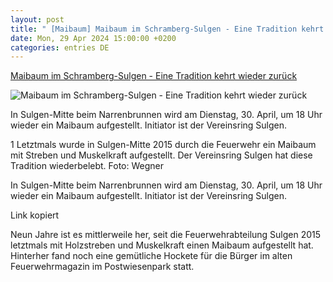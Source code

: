 ```yaml
---
layout: post
title: " [Maibaum] Maibaum im Schramberg-Sulgen - Eine Tradition kehrt wieder zurück"
date: Mon, 29 Apr 2024 15:00:00 +0200
categories: entries DE
---
```

[Maibaum im Schramberg-Sulgen - Eine Tradition kehrt wieder zurück](https://www.schwarzwaelder-bote.de/inhalt.maibaum-im-schramberg-sulgen-eine-tradition-kehrt-wieder-zurueck.27770e88-837b-49c7-9af7-abfbadc1550a.html)

![Maibaum im Schramberg-Sulgen - Eine Tradition kehrt wieder zurück](https://www.schwarzwaelder-bote.de/media.media.ca2abecd-6f1a-4b66-a6e0-834c83d5fe42.16x9_1024.jpg)

In Sulgen-Mitte beim Narrenbrunnen wird am Dienstag, 30. April, um 18 Uhr wieder ein Maibaum aufgestellt. Initiator ist der Vereinsring Sulgen.

1 Letztmals wurde in Sulgen-Mitte 2015 durch die Feuerwehr ein Maibaum mit Streben und Muskelkraft aufgestellt. Der Vereinsring Sulgen hat diese Tradition wiederbelebt. Foto: Wegner

In Sulgen-Mitte beim Narrenbrunnen wird am Dienstag, 30. April, um 18 Uhr wieder ein Maibaum aufgestellt. Initiator ist der Vereinsring Sulgen.









Link kopiert



Neun Jahre ist es mittlerweile her, seit die Feuerwehrabteilung Sulgen 2015 letztmals mit Holzstreben und Muskelkraft einen Maibaum aufgestellt hat. Hinterher fand noch eine gemütliche Hockete für die Bürger im alten Feuerwehrmagazin im Postwiesenpark statt.

